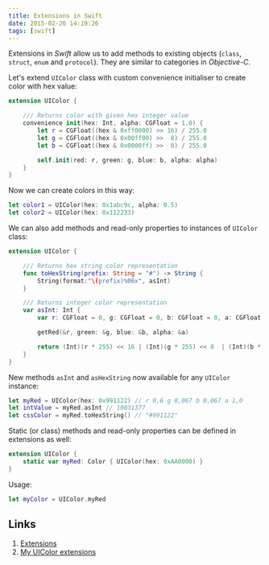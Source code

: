 ```yaml
---
title: Extensions in Swift
date: 2015-02-26 14:19:26
tags: [swift]
---
```


Extensions in _Swift_ allow us to add methods to existing objects (`class`, `struct`, `enum` and `protocol`).
They are similar to categories in _Objective-C_.

Let's extend `UIColor` class with custom convenience initialiser to create color with hex value:

```swift
extension UIColor {

    /// Returns color with given hex integer value
    convenience init(hex: Int, alpha: CGFloat = 1.0) {
        let r = CGFloat((hex & 0xff0000) >> 16) / 255.0
        let g = CGFloat((hex & 0x00ff00) >>  8) / 255.0
        let b = CGFloat((hex & 0x0000ff) >>  0) / 255.0

        self.init(red: r, green: g, blue: b, alpha: alpha)
    }
}
```

Now we can create colors in this way:

```swift
let color1 = UIColor(hex: 0x1abc9c, alpha: 0.5)
let color2 = UIColor(hex: 0x112233)
```

We can also add methods and read-only properties to instances of `UIColor` class:

```swift
extension UIColor {

    /// Returns hex string color representation
    func toHexString(prefix: String = "#") -> String {
        String(format:"\(prefix)%06x", asInt)
    }

    /// Returns integer color representation
    var asInt: Int {
        var r: CGFloat = 0, g: CGFloat = 0, b: CGFloat = 0, a: CGFloat = 0

        getRed(&r, green: &g, blue: &b, alpha: &a)

        return (Int)(r * 255) << 16 | (Int)(g * 255) << 8  | (Int)(b * 255)  << 0
    }
}
```

New methods `asInt` and `asHexString` now available for any `UIColor` instance:

```swift
let myRed = UIColor(hex: 0x991122) // r 0,6 g 0,067 b 0,067 a 1,0
let intValue = myRed.asInt // 10031377
let cssColor = myRed.toHexString() // "#991122"
```

Static (or class) methods and read-only properties can be defined in extensions as well:

```swift
extension UIColor {
    static var myRed: Color { UIColor(hex: 0xAA0000) }
}
```

Usage:

```swift
let myColor = UIColor.myRed
```

## Links
1. [Extensions](https://docs.swift.org/swift-book/LanguageGuide/Extensions.html)
1. [My UIColor extensions](https://github.com/avdyushin/FlatUIColor)
